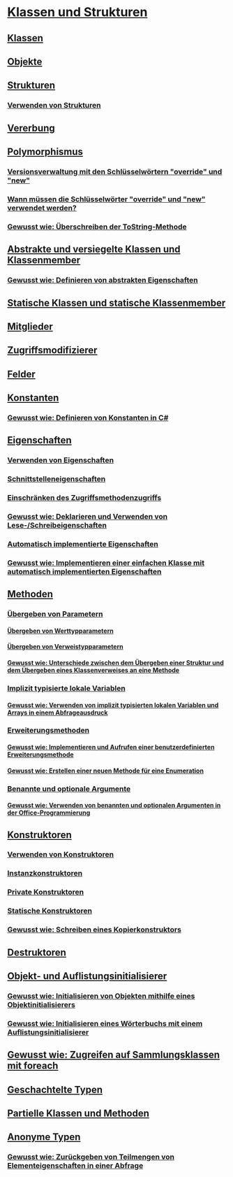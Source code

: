 # [Klassen und Strukturen](index.md)
## [Klassen](classes.md)
## [Objekte](objects.md)
## [Strukturen](structs.md)
### [Verwenden von Strukturen](using-structs.md)
## [Vererbung](inheritance.md)
## [Polymorphismus](polymorphism.md)
### [Versionsverwaltung mit den Schlüsselwörtern "override" und "new"](versioning-with-the-override-and-new-keywords.md)
### [Wann müssen die Schlüsselwörter "override" und "new" verwendet werden?](knowing-when-to-use-override-and-new-keywords.md)
### [Gewusst wie: Überschreiben der ToString-Methode](how-to-override-the-tostring-method.md)
## [Abstrakte und versiegelte Klassen und Klassenmember](abstract-and-sealed-classes-and-class-members.md)
### [Gewusst wie: Definieren von abstrakten Eigenschaften](how-to-define-abstract-properties.md)
## [Statische Klassen und statische Klassenmember](static-classes-and-static-class-members.md)
## [Mitglieder](members.md)
## [Zugriffsmodifizierer](access-modifiers.md)
## [Felder](fields.md)
## [Konstanten](constants.md)
### [Gewusst wie: Definieren von Konstanten in C#](how-to-define-constants.md)
## [Eigenschaften](properties.md)
### [Verwenden von Eigenschaften](using-properties.md)
### [Schnittstelleneigenschaften](interface-properties.md)
### [Einschränken des Zugriffsmethodenzugriffs](restricting-accessor-accessibility.md)
### [Gewusst wie: Deklarieren und Verwenden von Lese-/Schreibeigenschaften](how-to-declare-and-use-read-write-properties.md)
### [Automatisch implementierte Eigenschaften](auto-implemented-properties.md)
### [Gewusst wie: Implementieren einer einfachen Klasse mit automatisch implementierten Eigenschaften](how-to-implement-a-lightweight-class-with-auto-implemented-properties.md)
## [Methoden](methods.md)
### [Übergeben von Parametern](passing-parameters.md)
#### [Übergeben von Werttypparametern](passing-value-type-parameters.md)
#### [Übergeben von Verweistypparametern](passing-reference-type-parameters.md)
#### [Gewusst wie: Unterschiede zwischen dem Übergeben einer Struktur und dem Übergeben eines Klassenverweises an eine Methode](how-to-know-the-difference-passing-a-struct-and-passing-a-class-to-a-method.md)
### [Implizit typisierte lokale Variablen](implicitly-typed-local-variables.md)
#### [Gewusst wie: Verwenden von implizit typisierten lokalen Variablen und Arrays in einem Abfrageausdruck](how-to-use-implicitly-typed-local-variables-and-arrays-in-a-query-expression.md)
### [Erweiterungsmethoden](extension-methods.md)
#### [Gewusst wie: Implementieren und Aufrufen einer benutzerdefinierten Erweiterungsmethode](how-to-implement-and-call-a-custom-extension-method.md)
#### [Gewusst wie: Erstellen einer neuen Methode für eine Enumeration](how-to-create-a-new-method-for-an-enumeration.md)
### [Benannte und optionale Argumente](named-and-optional-arguments.md)
#### [Gewusst wie: Verwenden von benannten und optionalen Argumenten in der Office-Programmierung](how-to-use-named-and-optional-arguments-in-office-programming.md)
## [Konstruktoren](constructors.md)
### [Verwenden von Konstruktoren](using-constructors.md)
### [Instanzkonstruktoren](instance-constructors.md)
### [Private Konstruktoren](private-constructors.md)
### [Statische Konstruktoren](static-constructors.md)
### [Gewusst wie: Schreiben eines Kopierkonstruktors](how-to-write-a-copy-constructor.md)
## [Destruktoren](destructors.md)
## [Objekt- und Auflistungsinitialisierer](object-and-collection-initializers.md)
### [Gewusst wie: Initialisieren von Objekten mithilfe eines Objektinitialisierers](how-to-initialize-objects-by-using-an-object-initializer.md)
### [Gewusst wie: Initialisieren eines Wörterbuchs mit einem Auflistungsinitialisierer](how-to-initialize-a-dictionary-with-a-collection-initializer.md)
## [Gewusst wie: Zugreifen auf Sammlungsklassen mit foreach](how-to-access-a-collection-class-with-foreach.md)
## [Geschachtelte Typen](nested-types.md)
## [Partielle Klassen und Methoden](partial-classes-and-methods.md)
## [Anonyme Typen](anonymous-types.md)
### [Gewusst wie: Zurückgeben von Teilmengen von Elementeigenschaften in einer Abfrage](how-to-return-subsets-of-element-properties-in-a-query.md)
